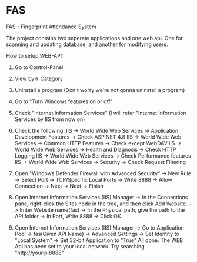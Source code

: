 # FAS
FAS - Fingerprint Attendance System

The project contains two seperate applications and one web api. One for scanning and updating database, and another for modifying users.  

How to setup WEB-API:
  1. Go to Control-Panel
  2. View by-> Category
  3. Uninstall a program (Don't worry we're not gonna uninstall a program)
  4. Go to "Turn Windows features on or off"
  5. Check "Internet Information Services" (I will refer "Internet Information Services by IIS from now on)
  6. Check the following:
      IIS -> World Wide Web Services -> Application Development Features -> Check ASP.NET 4.8
      IIS -> World Wide Web Services -> Common HTTP Features -> Check except WebDAV
      IIS -> World Wide Web Services -> Health and Diagnosis -> Check HTTP Logging
      IIS -> World Wide Web Services -> Check Performance features
      IIS -> World Wide Web Services -> Security -> Check Request Filtering

  7. Open "Windows Defender Firewall with Advanced Security"
      -> New Rule
      -> Select Port
      -> TCP/Specific Local Ports
      -> Write 8888
      -> Allow Connection
      -> Next
      -> Next
      -> Finish
  8. Open Internet Information Services (IIS) Manager
      -> In the Connections pane, right-click the Sites node in the tree, and then click Add Website.
      -> Enter Website name(fas)
      -> In the Physical path, give the path to the API folder
      -> In Port, Write 8888
      -> Click OK. 
  9. Open Internet Information Services (IIS) Manager 
      -> Go to Application Pool
      -> fas(Given API Name)
      -> Advanced Settings
        -> Set Identity to "Local System"
        -> Set 32-bit Application to "True"
All done. The WEB Api has been set to your local network.
Try searching "http://yourip:8888"
